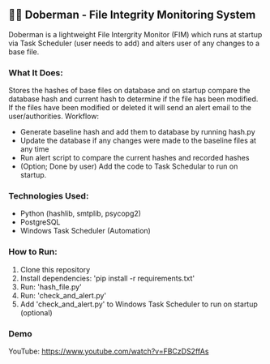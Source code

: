 ## 🐕‍🦺 Doberman - File Integrity Monitoring System

Doberman is a lightweight File Intergrity Monitor (FIM) which runs at startup via Task Scheduler (user needs to add) and alters user of any changes to a base file.

### What It Does:
Stores the hashes of base files on database and on startup compare the database hash and current hash to determine if the file has been modified. If the files have been modified or deleted it will send an alert email to the user/authorities.
Workflow:
- Generate baseline hash and add them to database by running hash.py
- Update the database if any changes were made to the baseline files at any time
- Run alert script to compare the current hashes and recorded hashes
- (Option; Done by user) Add the code to Task Schedular to run on startup.


### Technologies Used:
- Python (hashlib, smtplib, psycopg2)
- PostgreSQL
- Windows Task Scheduler (Automation)


### How to Run:
1. Clone this repository
2. Install dependencies: 'pip install -r requirements.txt'
3. Run: 'hash_file.py'
4. Run: 'check_and_alert.py'
5. Add 'check_and_alert.py' to Windows Task Scheduler to run on startup (optional)


### Demo
YouTube: https://www.youtube.com/watch?v=FBCzDS2ffAs
